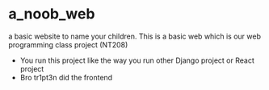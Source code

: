 # a_noob_web
a basic website to name your children. This is a basic web which is our web programming class project (NT208)

- You run this project like the way you run other Django project or React project
- Bro tr1pt3n did the frontend
